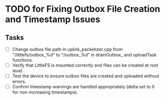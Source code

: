 # TODO for Fixing Outbox File Creation and Timestamp Issues

## Tasks
- [ ] Change outbox file path in uplink_packetizer.cpp from "/littlefs/outbox_%d" to "/outbox_%d" in drainOutbox_ and uploadTask functions.
- [ ] Verify that LittleFS is mounted correctly and files can be created at root level.
- [ ] Test the device to ensure outbox files are created and uploaded without errors.
- [ ] Confirm timestamp warnings are handled appropriately (delta set to 0 for non-increasing timestamps).
